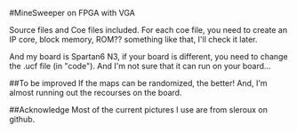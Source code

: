 #MineSweeper on FPGA with VGA

Source files and Coe files included.
For each coe file, you need to create an IP core, block memory, ROM?? something like that, I'll check it later.

And my board is Spartan6 N3, if your board is different, you need to change the .ucf file (in "code"). And I'm not sure that it can run on your board...

##To be improved
If the maps can be randomized, the better!
And, I'm almost running out the recourses on the board.

##Acknowledge
Most of the current pictures I use are from sleroux on github.

